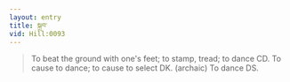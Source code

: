 ```yaml
---
layout: entry
title: སྐྲབ་
vid: Hill:0093
---
```

> To beat the ground with one's feet; to stamp, tread; to dance CD\. To cause to dance; to cause to select DK\. (archaic) To dance DS\.


